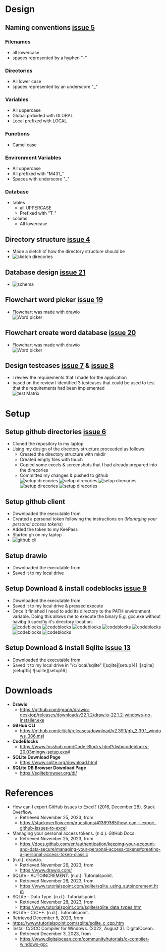 
# Design
## Naming conventions [issue 5]
### Filenames
* all lowercase
* spaces represented by a hyphen "-"
### Directories
* All lower case
* spaces represented by an underscore "_"
### Variables
* All uppercase
* Global prdxided with GLOBAL
* Local prefixed with LOCAL
### Functions
* Camel case
### Environment Variables
* All uppercase
* All prefixed with "M431_"
* Spaces with underscore "_"
### Database
* tables
  * all UPPERCASE
  * Prefixed with "T_" 
* colums
  * All lowercase

## Directory structure [issue 4]
* Made a sletch of how the directory structure should be
* ![sketch direcories][sketch1]

## Database design [issue 21]
* ![schema][design1]

## Flowchart word picker [issue 19]
* Flowchart was made with drawio  
![Word picker][design2]
## Flowchart create word database [issue 20]
* Flowchart was made with drawio  
![Word picker][design3]
## Design testcases [issue 7] & [issue 8]
* I review the requirements that I made for the application
* based on the review I identified 3 testcases that could be used to test that the requirements had been implemented    
![test Matrix][design4]


# Setup
## Setup github directories [issue 6]
* Cloned the repository to my laptop
* Using my design of the directory structure proceeded as follows: 
  * Created the directory structure with mkdir
  * Created empty files with touch
  * Copied some excels & screenshots that I had already prepared into the direcories
  * Committed my changes & pushed to github  
![setup direcories][setup1]
![setup direcories][setup2]
![setup direcories][setup3]
![setup direcories][setup4]
![setup direcories][setup5]

## Setup github client
* Downloaded the esecutable from
* Created a personal token following the instructions on (_Managing your personal access tokens_)
* Added the token to my KeePass
* Started gh on my laptop
* ![github cli][setup6]

## Setup drawio
* Downloaded the executable from 
* Saved it to my local drive

## Setup Download & install codeblocks [issue 9]
* Downloaded the executable from 
* Saved it to my local drive & pressed execute
* Once it finished I need to add its directory to the PATH environment variable. Doing this allows me to execute the binary E.g. gcc.exe without havibg ti specifiy it's directory location.  
![codeblocks][setup7]
![codeblocks][setup8]
![codeblocks][setup9]
![codeblocks][setup10]
![codeblocks][setup11]
![codeblocks][setup12]
![codeblocks][setup13]  
 
## Setup Download & install Sqlite [issue 13]
* Downloaded the executable from 
* Saved it to my local drive in "/c/local/sqlite" 
![sqlite][setup14]
![sqlite][setup15]
![sqlite][setup16]

# Downloads
* **Drawio**
  * https://github.com/jgraph/drawio-desktop/releases/download/v22.1.2/draw.io-22.1.2-windows-no-installer.exe
* **GitHub CLI**
  * https://github.com/cli/cli/releases/download/v2.39.1/gh_2.39.1_windows_386.msi
* **CodeBlocks**
  * https://www.fosshub.com/Code-Blocks.html?dwl=codeblocks-20.03mingw-setup.exe#
* **SQLite Download Page** 
  * https://www.sqlite.org/download.html
* **SQLite DB Browser Download Page** 
  * https://sqlitebrowser.org/dl/

# References
* How can I export GitHub issues to Excel? (2016, December 28). Stack Overflow. 
  * Retrieved November 25, 2023, from 
  * https://stackoverflow.com/questions/41369365/how-can-i-export-github-issues-to-excel
* Managing your personal access tokens. (n.d.). GitHub Docs. 
  * Retrieved November 25, 2023, from 
  * https://docs.github.com/en/authentication/keeping-your-account-and-data-secure/managing-your-personal-access-tokens#creating-a-personal-access-token-classic
* (n.d.). draw.io. 
  * Retrieved November 26, 2023, from 
  * https://www.drawio.com/
* SQLite - AUTOINCREMENT. (n.d.). Tutorialspoint. 
  * Retrieved November 28, 2023, from
  * https://www.tutorialspoint.com/sqlite/sqlite_using_autoincrement.htm
* SQLite - Data Type. (n.d.). Tutorialspoint. 
  * Retrieved November 28, 2023, from
  * https://www.tutorialspoint.com/sqlite/sqlite_data_types.htm
*  SQLite - C/C++. (n.d.). Tutorialspoint. 
  * Retrieved December 5, 2023, from 
  * https://www.tutorialspoint.com/sqlite/sqlite_c_cpp.htm
* Install C/GCC Compiler for Windows. (2022, August 3). DigitalOcean. 
  * Retrieved December 3, 2023, from
  * https://www.digitalocean.com/community/tutorials/c-compiler-windows-gcc


[design1]: ../02_resources/images/realize-design-database-schema.png
[design2]: ../02_resources/images/realize-design-flowchart-word-picker.png
[design3]: ../02_resources/images/realize-design-flowchart-create-word-database.png
[design4]: ../02_resources/images/realize-design-testcases.JPG


[issue 4]: https://github.com/tbz-neil-devlin/m431_demo_database/issues/4
[issue 5]: https://github.com/tbz-neil-devlin/m431_demo_database/issues/5
[issue 6]: https://github.com/tbz-neil-devlin/m431_demo_database/issues/6
[issue 7]: https://github.com/tbz-neil-devlin/m431_demo_database/issues/7
[issue 8]: https://github.com/tbz-neil-devlin/m431_demo_database/issues/8
[issue 9]: https://github.com/tbz-neil-devlin/m431_demo_database/issues/9
[issue 13]: https://github.com/tbz-neil-devlin/m431_demo_database/issues/13

[issue 19]: https://github.com/tbz-neil-devlin/m431_demo_database/issues/19
[issue 20]: https://github.com/tbz-neil-devlin/m431_demo_database/issues/20
[issue 21]: https://github.com/tbz-neil-devlin/m431_demo_database/issues/21

[setup1]: ../02_resources/images/realize-setup-git-clone.JPG
[setup2]: ../02_resources/images/realize-setup-git-directories-01.JPG
[setup3]: ../02_resources/images/realize-setup-git-directories-02.JPG
[setup4]: ../02_resources/images/realize-setup-git-directories-03.JPG
[setup5]: ../02_resources/images/realize-setup-git-directories-04.JPG
[setup6]: ../02_resources/images/realize-setup-github-cli-01.JPG
[setup7]: ../02_resources/images/realize-setup-codeblocks01.JPG
[setup8]: ../02_resources/images/realize-setup-codeblocks02.JPG
[setup9]: ../02_resources/images/realize-setup-codeblocks03.JPG
[setup10]: ../02_resources/images/realize-setup-codeblocks-path-03.JPG
[setup11]: ../02_resources/images/realize-setup-codeblocks-path-02.JPG
[setup12]: ../02_resources/images/realize-setup-codeblocks-path-03.JPG
[setup13]: ../02_resources/images/realize-setup-codeblocks-path-04.JPG
[setup13]: ../02_resources/images/realize-setup-sqlite-db-browser-01.JPG
[setup13]: ../02_resources/images/realize-setup-sqlite-db-browser-02.JPG
[setup13]: ../02_resources/images/realize-setup-sqlite-db-browser-03.JPG

[sketch1]: ../02_resources/images/realize-design-sketch-directories.jpeg